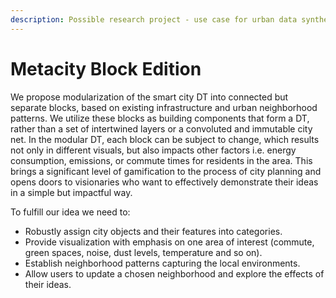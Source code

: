 ```yaml
---
description: Possible research project - use case for urban data synthesis, analysis and visualization.
---
```


# Metacity Block Edition
We propose modularization of the smart city DT into connected but separate blocks, based on existing infrastructure and urban neighborhood patterns. We utilize these blocks as building components that form a DT, rather than a set of intertwined layers or a convoluted and immutable city net. In the modular DT, each block can be subject to change, which results not only in different visuals, but also impacts other factors i.e. energy consumption, emissions, or commute times for residents in the area. This brings a significant level of gamification to the process of city planning and opens doors to visionaries who want to effectively demonstrate their ideas in a simple but impactful way.

To fulfill our idea we need to:
* Robustly assign city objects and their features into categories.
* Provide visualization with emphasis on one area of interest (commute, green spaces, noise, dust levels, temperature and so on).
* Establish neighborhood patterns capturing the local environments. 
* Allow users to update a chosen neighborhood and explore the effects of their ideas.




